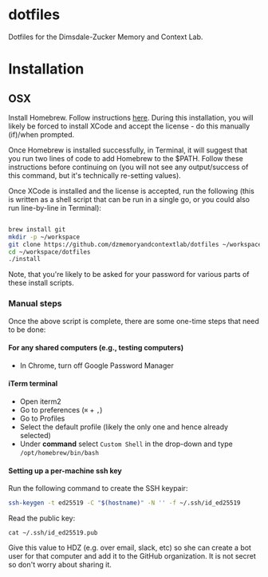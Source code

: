 # dotfiles

Dotfiles for the Dimsdale-Zucker Memory and Context Lab.

# Installation

## OSX

Install Homebrew. Follow instructions [here](https://brew.sh/). During this installation, you will likely be forced to install XCode and accept the license - do this manually (if)/when prompted. 

Once Homebrew is installed successfully, in Terminal, it will suggest that you run two lines of code to add Homebrew to the $PATH. Follow these instructions before continuing on (you will not see any output/success of this command, but it's technically re-setting values).

Once XCode is installed and the license is accepted, run the following (this is written as a shell script that can be run in a single go, or you could also run line-by-line in Terminal):

```sh

brew install git
mkdir -p ~/workspace
git clone https://github.com/dzmemoryandcontextlab/dotfiles ~/workspace/dotfiles
cd ~/workspace/dotfiles
./install
```

Note, that you're likely to be asked for your password for various parts of these install scripts. 

### Manual steps

Once the above script is complete, there are some one-time steps that need to be done:

#### For any shared computers (e.g., testing computers)

* In Chrome, turn off Google Password Manager

#### iTerm terminal

* Open iterm2
* Go to preferences (`⌘` + `,`)
* Go to Profiles
* Select the default profile (likely the only one and hence already selected)
* Under **command** select `Custom Shell` in the drop-down and type `/opt/homebrew/bin/bash`

#### Setting up a per-machine ssh key

Run the following command to create the SSH keypair:

```sh
ssh-keygen -t ed25519 -C "$(hostname)" -N '' -f ~/.ssh/id_ed25519
```

Read the public key:

```
cat ~/.ssh/id_ed25519.pub
```

Give this value to HDZ (e.g. over email, slack, etc) so she can create a bot user for that computer and add it to the GitHub organization. It is not secret so don't worry about sharing it.
